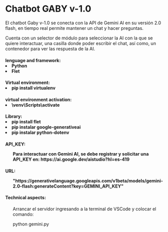 <caption>
    <div class="container" style="text-aling:center";>
        <h1>Chatbot GABY v-1.0</h1>
    </div>
</caption>

<section>
<div class="container">
    <p>El chatbot Gaby v-1.0 se conecta con la API de Gemini AI en su versión 2.0 flash, en tiempo real permite mantener un chat y hacer preguntas.</p>
    <p>Cuenta con un selector de módulo para seleccionar la AI con la que se quiere interactuar, una casilla donde poder escribir el chat, así como, un contenedor para ver las 
        respuesta de la AI. </p>
</div>

<div class="container">
    <h4>lenguage and framework:</4>
    <li>Python</li>
    <li>Flet</li>
</div>
    
<div class="container">
    <h4>Virtual environment:</4>
        <li>pip install virtualenv</li>
</div>

<div class="container">
    <h4>virtual environment activation:</4>
        <li>\venv\Scripts\activate</li>
</div>
        
<div class="container">
    <h4>Library:</4>
        <li>pip install flet</li>
        <li>pip instalar google-generativeai</li>
        <li>pip instalar python-dotenv</li>
</div>

<div class="container">
    <h4>API_KEY:</4>
    <ol>Para interactuar con Gemini AI, se debe registrar y solicitar una API_KEY en: https://ai.google.dev/aistudio?hl=es-419</ol>
</div>

<div class="container">
    <h4>URL:</4>
        <ol>"https://generativelanguage.googleapis.com/v1beta/models/gemini-2.0-flash:generateContent?key=GEMINI_API_KEY"</ol>
</div>
</section>
        
<footer>
<div class="container my-2">
    <h4>Technical aspects:</h4>
</div>

<div class="container my-2">
    <ol>Arrancar el servidor ingresando a la terminal de VSCode y colocar el comando:</ol> 
        <ol>python gemini.py</ol>
</div>
</footer>
